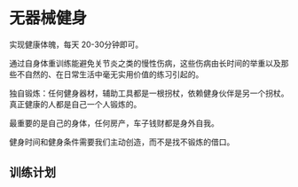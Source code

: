 # 无器械健身

实现健康体魄，每天 20-30分钟即可。

通过自身体重训练能避免关节炎之类的慢性伤病，这些伤病由长时间的举重以及那些不自然的、在日常生活中毫无实用价值的练习引起的。

独自锻炼：任何健身器材，辅助工具都是一根拐杖，依赖健身伙伴是另一个拐杖。 真正健康的人都是自己一个人锻炼的。

最重要的是自己的身体，任何房产，车子钱财都是身外自我。

健身时间和健身条件需要我们主动创造，而不是找不锻炼的借口。

## 训练计划

